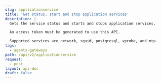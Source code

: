 ```yaml
---
slug: applicationservice
title: 'Get status, start and stop application services'
description: |-
  Gets the service status and starts and stops application services.

  An access token must be generated to use this API.

  Supported services are network, squid, postgresql, vprobe, and ntp.
tags:
  - agents-gateways
path: /api/v2/applicationservice
request:
  - post
layout: api-doc
draft: false
---
```

